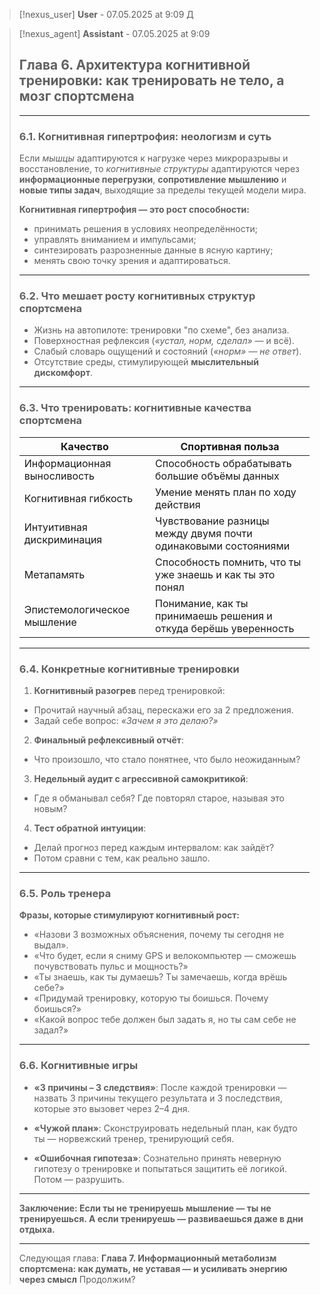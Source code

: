 >[!nexus_user] **User** - 07.05.2025 at 9:09
> Д
<!-- UID: bbb21c31-4964-4f85-a957-5efd61e1b08e -->




>[!nexus_agent] **Assistant** - 07.05.2025 at 9:09
> ## **Глава 6. Архитектура когнитивной тренировки: как тренировать не тело, а мозг спортсмена**
> 
> ---
> 
> ### **6.1. Когнитивная гипертрофия: неологизм и суть**
> 
> Если *мышцы* адаптируются к нагрузке через микроразрывы и восстановление, то *когнитивные структуры* адаптируются через **информационные перегрузки**, **сопротивление мышлению** и **новые типы задач**, выходящие за пределы текущей модели мира.
> 
> **Когнитивная гипертрофия — это рост способности:**
> - принимать решения в условиях неопределённости;
> - управлять вниманием и импульсами;
> - синтезировать разрозненные данные в ясную картину;
> - менять свою точку зрения и адаптироваться.
> 
> ---
> 
> ### **6.2. Что мешает росту когнитивных структур спортсмена**
> 
> - Жизнь на автопилоте: тренировки "по схеме", без анализа.
> - Поверхностная рефлексия (*«устал, норм, сделал»* — и всё).
> - Слабый словарь ощущений и состояний (*«норм» — не ответ*).
> - Отсутствие среды, стимулирующей **мыслительный дискомфорт**.
> 
> ---
> 
> ### **6.3. Что тренировать: когнитивные качества спортсмена**
> 
> | Качество | Спортивная польза |
> |----------------------------------|--------------------------------------------------------|
> | Информационная выносливость | Способность обрабатывать большие объёмы данных |
> | Когнитивная гибкость | Умение менять план по ходу действия |
> | Интуитивная дискриминация | Чувствование разницы между двумя почти одинаковыми состояниями |
> | Метапамять | Способность помнить, что ты уже знаешь и как ты это понял |
> | Эпистемологическое мышление | Понимание, как ты принимаешь решения и откуда берёшь уверенность |
> 
> ---
> 
> ### **6.4. Конкретные когнитивные тренировки**
> 
> 1. **Когнитивный разогрев** перед тренировкой:
>  - Прочитай научный абзац, перескажи его за 2 предложения.
>  - Задай себе вопрос: *«Зачем я это делаю?»*
> 
> 2. **Финальный рефлексивный отчёт**:
>  - Что произошло, что стало понятнее, что было неожиданным?
> 
> 3. **Недельный аудит с агрессивной самокритикой**:
>  - Где я обманывал себя? Где повторял старое, называя это новым?
> 
> 4. **Тест обратной интуиции**:
>  - Делай прогноз перед каждым интервалом: как зайдёт?
>  - Потом сравни с тем, как реально зашло.
> 
> ---
> 
> ### **6.5. Роль тренера**
> 
> **Фразы, которые стимулируют когнитивный рост:**
> - «Назови 3 возможных объяснения, почему ты сегодня не выдал». 
> - «Что будет, если я сниму GPS и велокомпьютер — сможешь почувствовать пульс и мощность?» 
> - «Ты знаешь, как ты думаешь? Ты замечаешь, когда врёшь себе?» 
> - «Придумай тренировку, которую ты боишься. Почему боишься?» 
> - «Какой вопрос тебе должен был задать я, но ты сам себе не задал?»
> 
> ---
> 
> ### **6.6. Когнитивные игры**
> 
> - **«3 причины – 3 следствия»**: 
>  После каждой тренировки — назвать 3 причины текущего результата и 3 последствия, которые это вызовет через 2–4 дня.
> 
> - **«Чужой план»**: 
>  Сконструировать недельный план, как будто ты — норвежский тренер, тренирующий себя.
> 
> - **«Ошибочная гипотеза»**: 
>  Сознательно принять неверную гипотезу о тренировке и попытаться защитить её логикой. Потом — разрушить.
> 
> ---
> 
> **Заключение: 
> Если ты не тренируешь мышление — ты не тренируешься. 
> А если тренируешь — развиваешься даже в дни отдыха.**
> 
> ---
> 
> Следующая глава: 
> **Глава 7. Информационный метаболизм спортсмена: как думать, не уставая — и усиливать энергию через смысл** 
> Продолжим?
<!-- UID: edd453ec-9ff3-45ee-bc44-5a0c3bec6eab -->